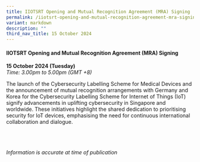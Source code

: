 ```yaml
---
title: IIOTSRT Opening and Mutual Recognition Agreement (MRA) Signing
permalink: /iiotsrt-opening-and-mutual-recognition-agreement-mra-signing/
variant: markdown
description: ""
third_nav_title: 15 October 2024
---
```

#### **IIOTSRT Opening and Mutual Recognition Agreement (MRA) Signing**

**15 October 2024 (Tuesday)**  
*Time: 3.00pm to 5.00pm (GMT +8)*

The launch of the Cybersecurity Labelling Scheme for Medical Devices and the announcement of mutual recognition arrangements with Germany and Korea for the Cybersecurity Labelling Scheme for Internet of Things (IoT) signify advancements in uplifting cybersecurity in Singapore and worldwide. These initiatives highlight the shared dedication to prioritising security for IoT devices, emphasising the need for continuous international collaboration and dialogue.

<br><br><br>
*Information is accurate at time of publication*